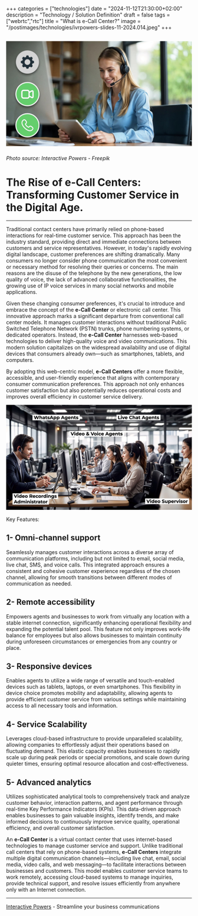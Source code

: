 +++
categories = ["technologies"]
date = "2024-11-12T21:30:00+02:00"
description = "Technology / Solution Definition"
draft = false
tags = ["webrtc","rtc"]
title = "What is e-Call Center?"
image = "/postimages/technologies/ivrpowers-slides-11-2024.014.jpeg"
+++

![e-Call Center](/postimages/technologies/ivrpowers-slides-11-2024.014.jpeg)
-------
###### Photo source: Interactive Powers - Freepik

# The Rise of e-Call Centers: Transforming Customer Service in the Digital Age.
---

Traditional contact centers have primarily relied on phone-based interactions for real-time customer service. This approach has been the industry standard, providing direct and immediate connections between customers and service representatives. However, in today's rapidly evolving digital landscape, customer preferences are shifting dramatically. Many consumers no longer consider phone communication the most convenient or necessary method for resolving their queries or concerns. The main reasons are the disuse of the telephone by the new generations, the low quality of voice, the lack of advanced collaborative functionalities, the growing use of IP voice services in many social networks and mobile applications.

Given these changing consumer preferences, it's crucial to introduce and embrace the concept of the **e-Call Center** or electronic call center. This innovative approach marks a significant departure from conventional call center models. It manages customer interactions without traditional Public Switched Telephone Network (PSTN) trunks, phone numbering systems, or dedicated operators. Instead, the **e-Call Center** harnesses web-based technologies to deliver high-quality voice and video communications. This modern solution capitalizes on the widespread availability and use of digital devices that consumers already own—such as smartphones, tablets, and computers.

By adopting this web-centric model, **e-Call Centers** offer a more flexible, accessible, and user-friendly experience that aligns with contemporary consumer communication preferences. This approach not only enhances customer satisfaction but also potentially reduces operational costs and improves overall efficiency in customer service delivery.

![e-Call Center Video Agents Working](/postimages/technologies/ivrpowers-slides-11-2024.015.jpeg)

Key Features:

## 1- Omni-channel support

Seamlessly manages customer interactions across a diverse array of communication platforms, including but not limited to email, social media, live chat, SMS, and voice calls. This integrated approach ensures a consistent and cohesive customer experience regardless of the chosen channel, allowing for smooth transitions between different modes of communication as needed.

## 2- Remote accessibility

Empowers agents and businesses to work from virtually any location with a stable internet connection, significantly enhancing operational flexibility and expanding the potential talent pool. This feature not only improves work-life balance for employees but also allows businesses to maintain continuity during unforeseen circumstances or emergencies from any country or place.

## 3- Responsive devices

Enables agents to utilize a wide range of versatile and touch-enabled devices such as tablets, laptops, or even smartphones. This flexibility in device choice promotes mobility and adaptability, allowing agents to provide efficient customer service from various settings while maintaining access to all necessary tools and information.

## 4- Service Scalability

Leverages cloud-based infrastructure to provide unparalleled scalability, allowing companies to effortlessly adjust their operations based on fluctuating demand. This elastic capacity enables businesses to rapidly scale up during peak periods or special promotions, and scale down during quieter times, ensuring optimal resource allocation and cost-effectiveness.

## 5- Advanced analytics

Utilizes sophisticated analytical tools to comprehensively track and analyze customer behavior, interaction patterns, and agent performance through real-time Key Performance Indicators (KPIs). This data-driven approach enables businesses to gain valuable insights, identify trends, and make informed decisions to continuously improve service quality, operational efficiency, and overall customer satisfaction.


An **e-Call Center**  is a virtual contact center that uses internet-based technologies to manage customer service and support. Unlike traditional call centers that rely on phone-based systems, **e-Call Centers** integrate multiple digital communication channels—including live chat, email, social media, video calls, and web messaging—to facilitate interactions between businesses and customers. This model enables customer service teams to work remotely, accessing cloud-based systems to manage inquiries, provide technical support, and resolve issues efficiently from anywhere only with an Internet connection.

---
[Interactive Powers](http://www.ivrpowers.com/) - Streamline your business communications
